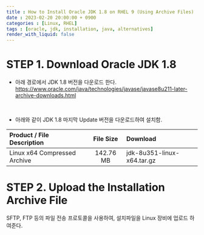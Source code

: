 ```yaml
---
title : How to Install Oracle JDK 1.8 on RHEL 9 (Using Archive Files) 
date : 2023-02-20 20:00:00 + 0900
categories : [Linux, RHEL]
tags : [oracle, jdk, installation, java, alternatives]
render_with_liquid: false
---
```



# STEP 1. Download Oracle JDK 1.8 
+ 아래 경로에서 JDK 1.8 버전을 다운로드 한다.  
<https://www.oracle.com/java/technologies/javase/javase8u211-later-archive-downloads.html>

<br>

+ 아래와 같이 JDK 1.8 마지막 Update 버전을 다운로드하여 설치함. 

| Product / File Description| File Size | Download | 
|:---|:---:|:---|
| Linux x64 Compressed Archive | 142.76 MB | jdk-8u351-linux-x64.tar.gz |



# STEP 2. Upload the Installation Archive File
SFTP, FTP 등의 파일 전송 프로토콜을 사용하여, 설치파일을 Linux 장비에 업로드 하여준다. 

